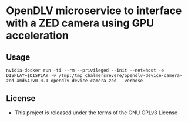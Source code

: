 # OpenDLV microservice to interface with a ZED camera using GPU acceleration

## Usage

``
nvidia-docker run -ti --rm --privileged --init --net=host -e DISPLAY=$DISPLAY -v /tmp:/tmp chalmersrevere/opendlv-device-camera-zed-amd64:v0.0.1 opendlv-device-camera-zed --verbose
``

## License

* This project is released under the terms of the GNU GPLv3 License

